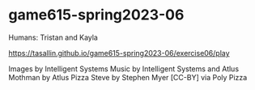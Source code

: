 # game615-spring2023-06

Humans: Tristan and Kayla

https://tasallin.github.io/game615-spring2023-06/exercise06/play

Images by Intelligent Systems
Music by Intelligent Systems and Atlus
Mothman by Atlus
Pizza Steve by Stephen Myer [CC-BY] via Poly Pizza
